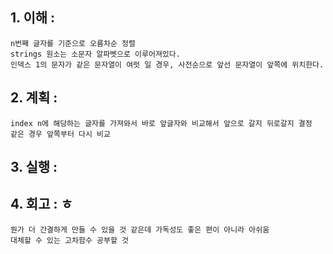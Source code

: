 ## 1. 이해 : 
    n번째 글자를 기준으로 오름차순 정렬
    strings 원소는 소문자 알파벳으로 이루어져있다.
    인덱스 1의 문자가 같은 문자열이 여럿 일 경우, 사전순으로 앞선 문자열이 앞쪽에 위치한다.

## 2. 계획 : 
    index n에 해당하는 글자를 가져와서 바로 앞글자와 비교해서 앞으로 갈지 뒤로갈지 결정
    같은 경우 앞쪽부터 다시 비교
  
## 3. 실행 : 
    
## 4. 회고 : ㅎ
    뭔가 더 간결하게 만들 수 있을 것 같은데 가독성도 좋은 편이 아니라 아쉬움
    대체할 수 있는 고차함수 공부할 것
    
    